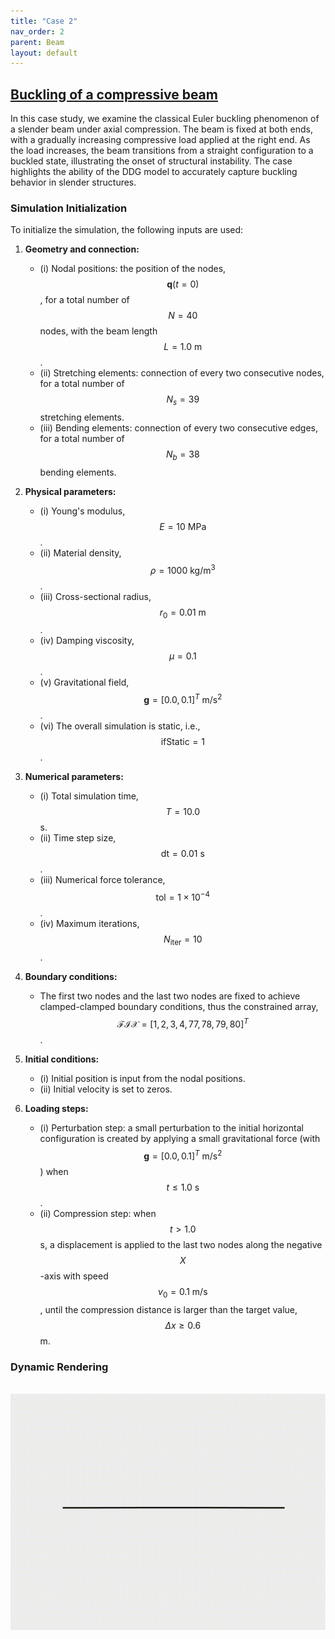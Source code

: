 ```yaml
---
title: "Case 2"
nav_order: 2
parent: Beam
layout: default
---
```


## [Buckling of a compressive beam](https://github.com/weicheng-huang-mechanics/DDG_Tutorial/tree/main/2d_curve/case_2)

In this case study, we examine the classical Euler buckling phenomenon of a slender beam under axial compression. The beam is fixed at both ends, with a gradually increasing compressive load applied at the right end. As the load increases, the beam transitions from a straight configuration to a buckled state, illustrating the onset of structural instability. The case highlights the ability of the DDG model to accurately capture buckling behavior in slender structures.

### Simulation Initialization

To initialize the simulation, the following inputs are used:

1. **Geometry and connection:**
   - (i) Nodal positions: the position of the nodes, $$\mathbf{q}(t=0)$$, for a total number of $$N=40$$ nodes, with the beam length $$L=1.0\mathrm{~m}$$.
   - (ii) Stretching elements: connection of every two consecutive nodes, for a total number of $$N_{s}=39$$ stretching elements.
   - (iii) Bending elements: connection of every two consecutive edges, for a total number of $$N_{b}=38$$ bending elements.

2. **Physical parameters:**
   - (i) Young's modulus, $$E=10\mathrm{~MPa}$$.
   - (ii) Material density, $$\rho=1000\mathrm{~kg/m^3}$$.
   - (iii) Cross-sectional radius, $$r_{0} = 0.01\mathrm{~m}$$.
   - (iv) Damping viscosity, $$\mu = 0.1$$.
   - (v) Gravitational field, $$ \mathbf{g}= [0.0, 0.1]^{T}\mathrm{~m/s^2}$$.
   - (vi) The overall simulation is static, i.e., $$ \mathrm{ifStatic} = 1$$.

3. **Numerical parameters:**
   - (i) Total simulation time, $$T=10.0$$ s.
   - (ii) Time step size, $$\mathrm{dt} =0.01 \mathrm{~s}$$.
   - (iii) Numerical force tolerance, $$\mathrm{tol} = 1\times10^{-4}$$.
   - (iv) Maximum iterations, $$N_{\mathrm{iter}}=10$$.

4. **Boundary conditions:**
   - The first two nodes and the last two nodes are fixed to achieve clamped-clamped boundary conditions, thus the constrained array, $$\mathcal{FIX} = [1,2,3,4,77,78,79,80]^{T}$$.

5. **Initial conditions:**
   - (i) Initial position is input from the nodal positions.
   - (ii) Initial velocity is set to zeros.

6. **Loading steps:**
   - (i) Perturbation step: a small perturbation to the initial horizontal configuration is created by applying a small gravitational force (with $$ \mathbf{g}=[0.0,0.1]^{T}\mathrm{~m/s^2}$$) when $$t \le 1.0\mathrm{~s}$$.
   - (ii) Compression step: when $$t>1.0$$ s, a displacement is applied to the last two nodes along the negative $$X$$-axis with speed $$v_{0} = 0.1\mathrm{~m/s}$$, until the compression distance is larger than the target value, $$\Delta x \ge 0.6$$ m.

### Dynamic Rendering
<br/><img src='../assets/videos/beam_2.gif' width="600">
